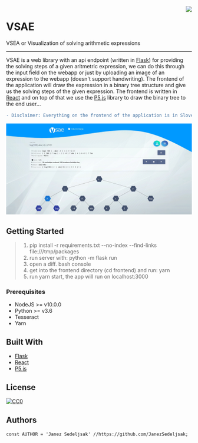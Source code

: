 <img src="https://github.com/matiassingers/awesome-readme/blob/master/icon.png" align="right" />

# VSAE 

VSEA or Visualization of solving arithmetic expressions

<hr/>

VSAE is a web library with an api endpoint (written in [Flask](https://palletsprojects.com/p/flask/)) for providing the solving steps of a given aritmetric expression, we can do this through the input field on the webapp or just by uploading an image of an expression to the webapp (doesn't support handwriting). The frontend of the application will draw the expression in a binary tree structure and give us the solving steps of the given expression. The frontend is written in [React](https://reactjs.org) and on top of that we use the [P5.js](https://p5js.org) library to draw the binary tree to the end user...

```diff
- Disclaimer: Everything on the frontend of the application is in Slovene...
```

![banner-img](https://github.com/JanezSedeljsak/vsae/blob/new-primary-branch/test/screen.jpg)

## Getting Started

> 1. pip install -r requirements.txt --no-index --find-links file:///tmp/packages<br/>
> 2. run server with: python -m flask run<br/>
> 3. open a diff. bash console
> 4. get into the frontend directory (cd frontend) and run: yarn <br/>
> 5. run yarn start, the app will run on localhost:3000

### Prerequisites

* NodeJS >= v10.0.0
* Python >= v3.6
* Tesseract
* Yarn

## Built With

* [Flask](https://palletsprojects.com/p/flask/)
* [React](https://reactjs.org)
* [P5.js](https://p5js.org)

## License

[![CC0](https://licensebuttons.net/p/zero/1.0/88x31.png)](https://creativecommons.org/publicdomain/zero/1.0/)

## Authors

```JS
const AUTHOR = 'Janez Sedeljsak' //https://github.com/JanezSedeljsak;
```
